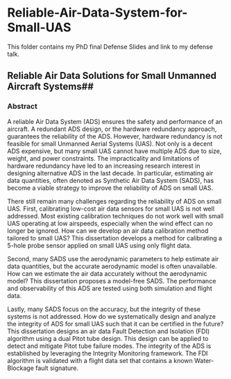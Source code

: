 # Reliable-Air-Data-System-for-Small-UAS

This folder contains my PhD final Defense Slides and link to my defense talk. 

## Reliable Air Data Solutions for Small Unmanned Aircraft Systems##

### Abstract ###
A reliable Air Data System (ADS) ensures the safety and performance of an aircraft. A redundant ADS design, or the hardware redundancy approach, guarantees the reliability of the ADS. However, hardware redundancy is not feasible for small Unmanned Aerial Systems (UAS). Not only is a decent ADS expensive, but many small UAS cannot have multiple ADS due to size, weight, and power constraints. The impracticality and limitations of hardware redundancy have led to an increasing research interest in designing alternative ADS in the last decade. In particular, estimating air data quantities, often denoted as Synthetic Air Data System (SADS), has become a viable strategy to improve the reliability of ADS on small UAS.

There still remain many challenges regarding the reliability of ADS on small UAS. First, calibrating low-cost air data sensors for small UAS is not well addressed. Most existing calibration techniques do not work well with small UAS operating at low airspeeds, especially when the wind effect can no longer be ignored. How can we develop an air data calibration method tailored to small UAS? This dissertation develops a method for calibrating a 5-hole probe sensor applied on small UAS using only flight data.

Second, many SADS use the aerodynamic parameters to help estimate air data quantities, but the accurate aerodynamic model is often unavailable. How can we estimate the air data accurately without the aerodynamic model? This dissertation proposes a model-free SADS. The performance and observability of this ADS are tested using both simulation and flight data.

Lastly, many SADS focus on the accuracy, but the integrity of these systems is not addressed. How do we systematically design and analyze the integrity of ADS for small UAS such that it can be certified in the future? This dissertation designs an air data Fault Detection and Isolation (FDI) algorithm using a dual Pitot tube design. This design can be applied to detect and mitigate Pitot tube failure modes. The integrity of the ADS is established by leveraging the Integrity Monitoring framework. The FDI algorithm is validated with a flight data set that contains a known Water-Blockage fault signature.
